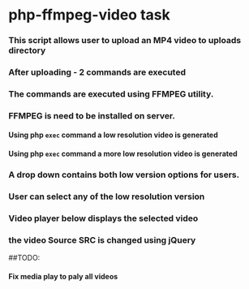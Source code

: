 # php-ffmpeg-video task


### This script allows user to upload an MP4 video to uploads directory

### After uploading - 2 commands are executed

### The commands are executed using FFMPEG utility.

### FFMPEG is need to be installed on server.

#### Using php `exec` command a low resolution video is generated

#### Using php `exec` command a more low resolution video is generated

### A drop down contains both low version options for users.

### User can select any of the low resolution version

### Video player below displays the selected video

### the video Source SRC is changed using jQuery


##TODO:

#### Fix media play to paly all videos


